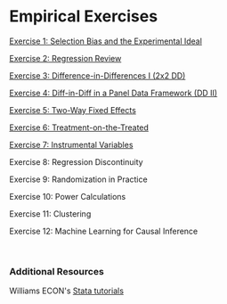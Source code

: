 # Empirical Exercises  

[Exercise 1:  Selection Bias and the Experimental Ideal](https://pjakiela.github.io/ECON523/exercises/E1-selection.html)

[Exercise 2: Regression Review](https://pjakiela.github.io/ECON523/exercises/E2-regression.html)

[Exercise 3: Difference-in-Differences I (2x2 DD)](https://pjakiela.github.io/ECON523/exercises/E3-DD1.html)  

[Exercise 4: Diff-in-Diff in a Panel Data Framework (DD II)](https://pjakiela.github.io/ECON523/exercises/E4-DD2.html)  

[Exercise 5: Two-Way Fixed Effects](https://pjakiela.github.io/ECON523/exercises/E5-TWFE.html)   

[Exercise 6: Treatment-on-the-Treated](https://pjakiela.github.io/ECON523/exercises/E6-TOT.html)

[Exercise 7:  Instrumental Variables](https://pjakiela.github.io/ECON523/exercises/E7-IV.html)

Exercise 8:  Regression Discontinuity  

Exercise 9:  Randomization in Practice  

Exercise 10:  Power Calculations   

Exercise 11:  Clustering

Exercise 12:  Machine Learning for Causal Inference

<br>

### Additional Resources 

Williams ECON's [Stata tutorials](https://pjakiela.github.io/stata/)

